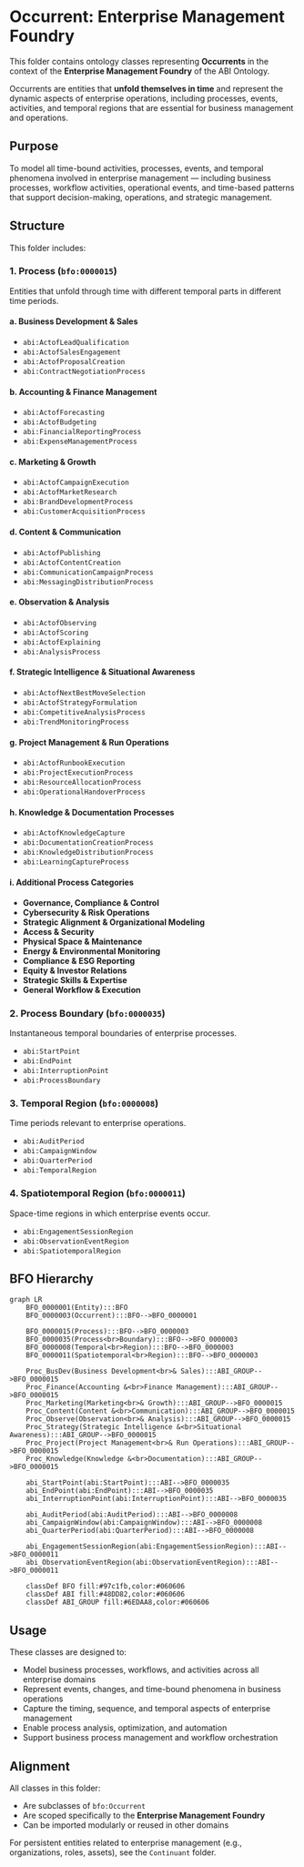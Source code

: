 # Occurrent: Enterprise Management Foundry

This folder contains ontology classes representing **Occurrents** in the context of the **Enterprise Management Foundry** of the ABI Ontology.

Occurrents are entities that **unfold themselves in time** and represent the dynamic aspects of enterprise operations, including processes, events, activities, and temporal regions that are essential for business management and operations.

## Purpose
To model all time-bound activities, processes, events, and temporal phenomena involved in enterprise management — including business processes, workflow activities, operational events, and time-based patterns that support decision-making, operations, and strategic management.

## Structure
This folder includes:

### 1. **Process** (`bfo:0000015`)
Entities that unfold through time with different temporal parts in different time periods.

#### a. **Business Development & Sales**
- `abi:ActofLeadQualification`
- `abi:ActofSalesEngagement`
- `abi:ActofProposalCreation`
- `abi:ContractNegotiationProcess`

#### b. **Accounting & Finance Management**
- `abi:ActofForecasting`
- `abi:ActofBudgeting`
- `abi:FinancialReportingProcess`
- `abi:ExpenseManagementProcess`

#### c. **Marketing & Growth**
- `abi:ActofCampaignExecution`
- `abi:ActofMarketResearch`
- `abi:BrandDevelopmentProcess`
- `abi:CustomerAcquisitionProcess`

#### d. **Content & Communication**
- `abi:ActofPublishing`
- `abi:ActofContentCreation`
- `abi:CommunicationCampaignProcess`
- `abi:MessagingDistributionProcess`

#### e. **Observation & Analysis**
- `abi:ActofObserving`
- `abi:ActofScoring`
- `abi:ActofExplaining`
- `abi:AnalysisProcess`

#### f. **Strategic Intelligence & Situational Awareness**
- `abi:ActofNextBestMoveSelection`
- `abi:ActofStrategyFormulation`
- `abi:CompetitiveAnalysisProcess`
- `abi:TrendMonitoringProcess`

#### g. **Project Management & Run Operations**
- `abi:ActofRunbookExecution`
- `abi:ProjectExecutionProcess`
- `abi:ResourceAllocationProcess`
- `abi:OperationalHandoverProcess`

#### h. **Knowledge & Documentation Processes**
- `abi:ActofKnowledgeCapture`
- `abi:DocumentationCreationProcess`
- `abi:KnowledgeDistributionProcess`
- `abi:LearningCaptureProcess`

#### i. **Additional Process Categories**
- **Governance, Compliance & Control**
- **Cybersecurity & Risk Operations**
- **Strategic Alignment & Organizational Modeling**
- **Access & Security**
- **Physical Space & Maintenance**
- **Energy & Environmental Monitoring**
- **Compliance & ESG Reporting**
- **Equity & Investor Relations**
- **Strategic Skills & Expertise**
- **General Workflow & Execution**

### 2. **Process Boundary** (`bfo:0000035`)
Instantaneous temporal boundaries of enterprise processes.
- `abi:StartPoint`
- `abi:EndPoint`
- `abi:InterruptionPoint`
- `abi:ProcessBoundary`

### 3. **Temporal Region** (`bfo:0000008`)
Time periods relevant to enterprise operations.
- `abi:AuditPeriod`
- `abi:CampaignWindow`
- `abi:QuarterPeriod`
- `abi:TemporalRegion`

### 4. **Spatiotemporal Region** (`bfo:0000011`)
Space-time regions in which enterprise events occur.
- `abi:EngagementSessionRegion`
- `abi:ObservationEventRegion`
- `abi:SpatiotemporalRegion`

## BFO Hierarchy

```mermaid
graph LR
    BFO_0000001(Entity):::BFO
    BFO_0000003(Occurrent):::BFO-->BFO_0000001
    
    BFO_0000015(Process):::BFO-->BFO_0000003
    BFO_0000035(Process<br>Boundary):::BFO-->BFO_0000003
    BFO_0000008(Temporal<br>Region):::BFO-->BFO_0000003
    BFO_0000011(Spatiotemporal<br>Region):::BFO-->BFO_0000003
    
    Proc_BusDev(Business Development<br>& Sales):::ABI_GROUP-->BFO_0000015
    Proc_Finance(Accounting &<br>Finance Management):::ABI_GROUP-->BFO_0000015
    Proc_Marketing(Marketing<br>& Growth):::ABI_GROUP-->BFO_0000015
    Proc_Content(Content &<br>Communication):::ABI_GROUP-->BFO_0000015
    Proc_Observe(Observation<br>& Analysis):::ABI_GROUP-->BFO_0000015
    Proc_Strategy(Strategic Intelligence &<br>Situational Awareness):::ABI_GROUP-->BFO_0000015
    Proc_Project(Project Management<br>& Run Operations):::ABI_GROUP-->BFO_0000015
    Proc_Knowledge(Knowledge &<br>Documentation):::ABI_GROUP-->BFO_0000015
    
    abi_StartPoint(abi:StartPoint):::ABI-->BFO_0000035
    abi_EndPoint(abi:EndPoint):::ABI-->BFO_0000035
    abi_InterruptionPoint(abi:InterruptionPoint):::ABI-->BFO_0000035
    
    abi_AuditPeriod(abi:AuditPeriod):::ABI-->BFO_0000008
    abi_CampaignWindow(abi:CampaignWindow):::ABI-->BFO_0000008
    abi_QuarterPeriod(abi:QuarterPeriod):::ABI-->BFO_0000008
    
    abi_EngagementSessionRegion(abi:EngagementSessionRegion):::ABI-->BFO_0000011
    abi_ObservationEventRegion(abi:ObservationEventRegion):::ABI-->BFO_0000011

    classDef BFO fill:#97c1fb,color:#060606
    classDef ABI fill:#48DD82,color:#060606
    classDef ABI_GROUP fill:#6EDAA8,color:#060606
```

## Usage
These classes are designed to:
- Model business processes, workflows, and activities across all enterprise domains
- Represent events, changes, and time-bound phenomena in business operations
- Capture the timing, sequence, and temporal aspects of enterprise management
- Enable process analysis, optimization, and automation
- Support business process management and workflow orchestration

## Alignment
All classes in this folder:
- Are subclasses of `bfo:Occurrent`
- Are scoped specifically to the **Enterprise Management Foundry**
- Can be imported modularly or reused in other domains

For persistent entities related to enterprise management (e.g., organizations, roles, assets), see the `Continuant` folder. 
